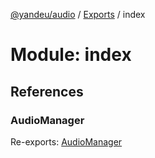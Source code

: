 [@yandeu/audio](../README.md) / [Exports](../modules.md) / index

# Module: index

## References

### AudioManager

Re-exports: [AudioManager](../classes/audioManager.AudioManager.md)
